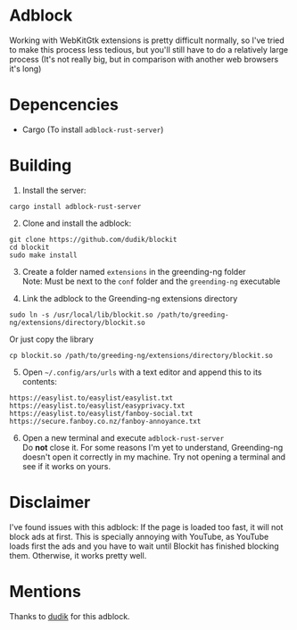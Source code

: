 # Adblock
Working with WebKitGtk extensions is pretty difficult normally, so I've tried to make this process less tedious, but you'll still have to do a relatively large process (It's not really big, but in comparison with another web browsers it's long)

# Depencencies
- Cargo (To install `adblock-rust-server`)

# Building

1. Install the server:
```
cargo install adblock-rust-server
```

2. Clone and install the adblock:
```
git clone https://github.com/dudik/blockit
cd blockit
sudo make install
```
3. Create a folder named `extensions` in the greending-ng folder <br>
Note: Must be next to the `conf` folder and the `greending-ng` executable

4. Link the adblock to the Greending-ng extensions directory
```
sudo ln -s /usr/local/lib/blockit.so /path/to/greeding-ng/extensions/directory/blockit.so
```
Or just copy the library
```
cp blockit.so /path/to/greeding-ng/extensions/directory/blockit.so
```

5. Open `~/.config/ars/urls` with a text editor and append this to its contents:
```
https://easylist.to/easylist/easylist.txt
https://easylist.to/easylist/easyprivacy.txt
https://easylist.to/easylist/fanboy-social.txt
https://secure.fanboy.co.nz/fanboy-annoyance.txt
```
6. Open a new terminal and execute `adblock-rust-server`<br>
Do **not** close it. For some reasons I'm yet to understand, Greending-ng doesn't open it correctly in my machine. Try not opening a terminal and see if it works on yours.

# Disclaimer

I've found issues with this adblock: If the page is loaded too fast, it will not block ads at first. This is specially annoying with YouTube, as YouTube loads first the ads and you have to wait until Blockit has finished blocking them. Otherwise, it works pretty well.

# Mentions
Thanks to <a href=https://github.com/dudik/>dudik</a> for this adblock.
